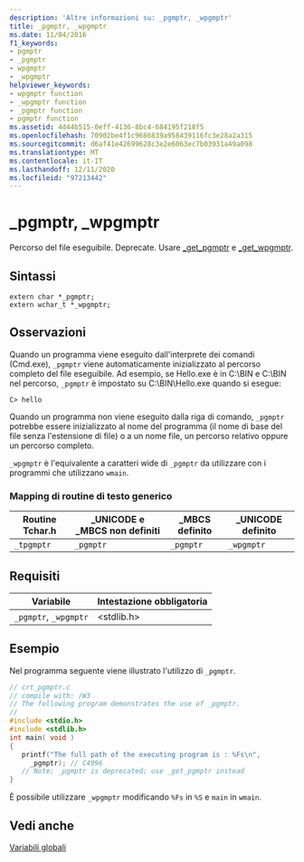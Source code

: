 ```yaml
---
description: 'Altre informazioni su: _pgmptr, _wpgmptr'
title: _pgmptr, _wpgmptr
ms.date: 11/04/2016
f1_keywords:
- pgmptr
- _pgmptr
- wpgmptr
- _wpgmptr
helpviewer_keywords:
- wpgmptr function
- _wpgmptr function
- _pgmptr function
- pgmptr function
ms.assetid: 4d44b515-0eff-4136-8bc4-684195f218f5
ms.openlocfilehash: 70902be4f1c9686839a958439116fc3e28a2a315
ms.sourcegitcommit: d6af41e42699628c3e2e6063ec7b03931a49a098
ms.translationtype: MT
ms.contentlocale: it-IT
ms.lasthandoff: 12/11/2020
ms.locfileid: "97213442"
---
```

# <a name="_pgmptr-_wpgmptr"></a>_pgmptr, _wpgmptr

Percorso del file eseguibile. Deprecate. Usare [_get_pgmptr](../c-runtime-library/reference/get-pgmptr.md) e [_get_wpgmptr](../c-runtime-library/reference/get-wpgmptr.md).

## <a name="syntax"></a>Sintassi

```
extern char *_pgmptr;
extern wchar_t *_wpgmptr;
```

## <a name="remarks"></a>Osservazioni

Quando un programma viene eseguito dall'interprete dei comandi (Cmd.exe), `_pgmptr` viene automaticamente inizializzato al percorso completo del file eseguibile. Ad esempio, se Hello.exe è in C:\BIN e C:\BIN nel percorso, `_pgmptr` è impostato su C:\BIN\Hello.exe quando si esegue:

```
C> hello
```

Quando un programma non viene eseguito dalla riga di comando, `_pgmptr` potrebbe essere inizializzato al nome del programma (il nome di base del file senza l'estensione di file) o a un nome file, un percorso relativo oppure un percorso completo.

`_wpgmptr` è l'equivalente a caratteri wide di `_pgmptr` da utilizzare con i programmi che utilizzano `wmain`.

### <a name="generic-text-routine-mappings"></a>Mapping di routine di testo generico

|Routine Tchar.h|_UNICODE e _MBCS non definiti|_MBCS definito|_UNICODE definito|
|---------------------|--------------------------------------|--------------------|-----------------------|
|`_tpgmptr`|`_pgmptr`|`_pgmptr`|`_wpgmptr`|

## <a name="requirements"></a>Requisiti

|Variabile|Intestazione obbligatoria|
|--------------|---------------------|
|`_pgmptr`, `_wpgmptr`|\<stdlib.h>|

## <a name="example"></a>Esempio

Nel programma seguente viene illustrato l'utilizzo di `_pgmptr`.

```c
// crt_pgmptr.c
// compile with: /W3
// The following program demonstrates the use of _pgmptr.
//
#include <stdio.h>
#include <stdlib.h>
int main( void )
{
   printf("The full path of the executing program is : %Fs\n",
     _pgmptr); // C4996
   // Note: _pgmptr is deprecated; use _get_pgmptr instead
}
```

È possibile utilizzare `_wpgmptr` modificando `%Fs` in `%S` e `main` in `wmain`.

## <a name="see-also"></a>Vedi anche

[Variabili globali](../c-runtime-library/global-variables.md)
